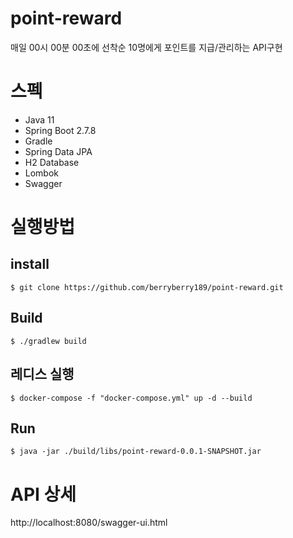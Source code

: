 # point-reward
매일 00시 00분 00초에 선착순 10명에게 포인트를 지급/관리하는 API구현

# 스펙
- Java 11
- Spring Boot 2.7.8
- Gradle
- Spring Data JPA
- H2 Database
- Lombok
- Swagger

# 실행방법
## install
```
$ git clone https://github.com/berryberry189/point-reward.git
```
## Build
```
$ ./gradlew build
```
## 레디스 실행
```
$ docker-compose -f "docker-compose.yml" up -d --build
```
## Run
```
$ java -jar ./build/libs/point-reward-0.0.1-SNAPSHOT.jar
```

# API 상세
http://localhost:8080/swagger-ui.html



